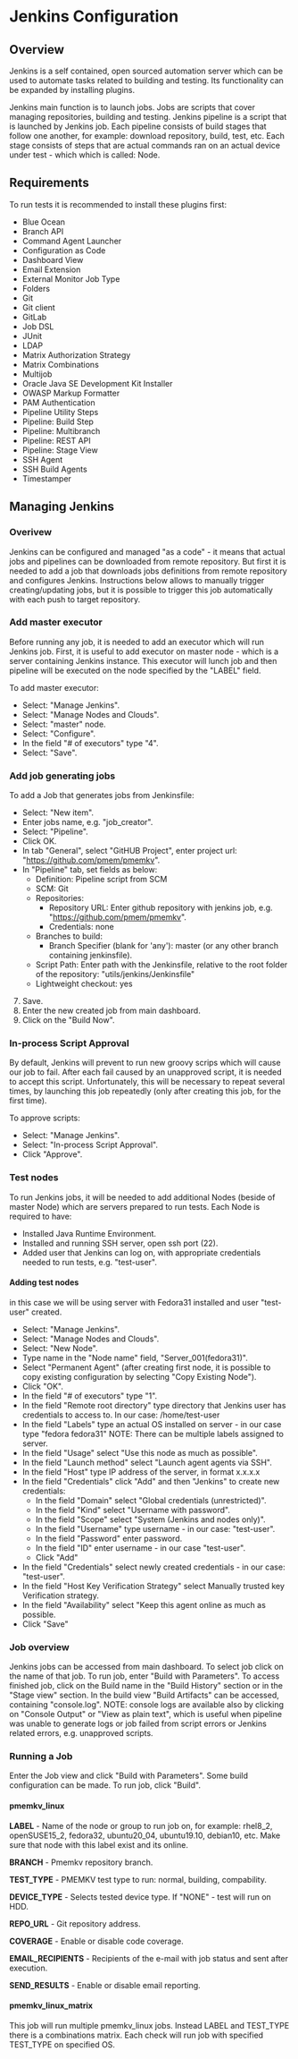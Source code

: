 # Jenkins Configuration

## Overview
Jenkins is a self contained, open sourced automation server which can be used to automate tasks related to building and testing. Its functionality can be expanded by installing plugins.

Jenkins main function is to launch jobs. Jobs are scripts that cover managing repositories, building and testing. Jenkins pipeline is a script that is launched by Jenkins job. Each pipeline consists of build stages that follow one another, for example: download repository, build, test, etc. Each stage consists of steps that are actual commands ran on an actual device under test - which which is called: Node.

## Requirements
To run tests it is recommended to install these plugins first:

- Blue Ocean
- Branch API
- Command Agent Launcher
- Configuration as Code
- Dashboard View
- Email Extension
- External Monitor Job Type
- Folders
- Git
- Git client
- GitLab
- Job DSL
- JUnit
- LDAP
- Matrix Authorization Strategy
- Matrix Combinations
- Multijob
- Oracle Java SE Development Kit Installer
- OWASP Markup Formatter
- PAM Authentication
- Pipeline Utility Steps
- Pipeline: Build Step
- Pipeline: Multibranch
- Pipeline: REST API
- Pipeline: Stage View
- SSH Agent
- SSH Build Agents
- Timestamper

## Managing Jenkins

### Overivew
Jenkins can be configured and managed "as a code" - it means that actual jobs and pipelines can be downloaded from remote repository. But first it is needed to add a job that downloads jobs definitions from remote repository and configures Jenkins. Instructions below allows to manually trigger creating/updating jobs, but it is possible to trigger this job automatically with each push to target repository.

### Add master executor
Before running any job, it is needed to add an executor which will run Jenkins job. First, it is useful to add executor on master node - which is a server containing Jenkins instance. This executor will lunch job and then pipeline will be executed on the node specified by the "LABEL" field.

To add master executor:

- Select: "Manage Jenkins".
- Select: "Manage Nodes and Clouds".
- Select: "master" node.
- Select: "Configure".
- In the field "# of executors" type "4".
- Select: "Save".

### Add job generating jobs
To add a Job that generates jobs from Jenkinsfile:

- Select: "New item".
- Enter jobs name, e.g. "job_creator".
- Select: "Pipeline".
- Click OK.
- In tab "General", select "GitHUB Project", enter project url: "https://github.com/pmem/pmemkv".
- In "Pipeline" tab, set fields as below:
    - Definition: Pipeline script from SCM
    - SCM: Git
    - Repositories:
      - Repository URL: Enter github repository with jenkins job, e.g. "https://github.com/pmem/pmemkv".
      - Credentials: none
    - Branches to build:
      - Branch Specifier (blank for 'any'): master (or any other branch containing jenkinsfile).
    - Script Path: Enter path with the Jenkinsfile, relative to the root folder of the repository: "utils/jenkins/Jenkinsfile"
    - Lightweight checkout: yes
7. Save.
8. Enter the new created job from main dashboard.
9. Click on the "Build Now".

### In-process Script Approval
By default, Jenkins will prevent to run new groovy scrips which will cause our job to fail. After each fail caused by an unapproved script, it is needed to accept this script. Unfortunately, this will be necessary to repeat several times, by launching this job repeatedly (only after creating this job, for the first time).

To approve scripts:

- Select: "Manage Jenkins".
- Select: "In-process Script Approval".
- Click "Approve".

### Test nodes
To run Jenkins jobs, it will be needed to add additional Nodes (beside of master Node) which are servers prepared to run tests. Each Node is required to have:

- Installed Java Runtime Environment.
- Installed and running SSH server, open ssh port (22).
- Added user that Jenkins can log on, with appropriate credentials needed to run tests, e.g. "test-user".

#### Adding test nodes
in this case we will be using server with Fedora31 installed and user "test-user" created.

- Select: "Manage Jenkins".
- Select: "Manage Nodes and Clouds".
- Select: "New Node".
- Type name in the "Node name" field, "Server_001(fedora31)".
- Select "Permanent Agent" (after creating first node, it is possible to copy existing configuration by selecting "Copy Existing Node").
- Click "OK".
- In the field "# of executors" type "1".
- In the field "Remote root directory" type directory that Jenkins user has credentials to access to. In our case: /home/test-user
- In the field "Labels" type an actual OS installed on server - in our case type "fedora fedora31" NOTE: There can be multiple labels assigned to server.
- In the field "Usage" select "Use this node as much as possible".
- In the field "Launch method" select "Launch agent agents via SSH".
- In the field "Host" type IP address of the server, in format x.x.x.x
- In the field "Credentials" click "Add" and then "Jenkins" to create new credentials: 
    - In the field "Domain" select "Global credentials (unrestricted)".
    - In the field "Kind" select "Username with password".
    - In the field "Scope" select "System (Jenkins and nodes only)".
    - In the field "Username" type username - in our case: "test-user".
    - In the field "Password" enter password.
    - In the field "ID" enter username - in our case "test-user".
    - Click "Add"
- In the field "Credentials" select newly created credentials - in our case: "test-user".
- In the field "Host Key Verification Strategy" select Manually trusted key Verification strategy.
- In the field "Availability" select "Keep this agent online as much as possible.
- Click "Save"

### Job overview
Jenkins jobs can be accessed from main dashboard. To select job click on the name of that job. To run job, enter "Build with Parameters". To access finished job, click on the Build name in the "Build History" section or in the "Stage view" section. In the build view "Build Artifacts" can be accessed, containing "console.log". NOTE: console logs are available also by clicking on "Console Output" or "View as plain text", which is useful when pipeline was unable to generate logs or job failed from script errors or Jenkins related errors, e.g. unapproved scripts.

### Running a Job
Enter the Job view and click "Build with Parameters". Some build configuration can be made. To run job, click "Build".

#### pmemkv_linux

**LABEL** - Name of the node or group to run job on, for example: rhel8_2, openSUSE15_2, fedora32, ubuntu20_04, ubuntu19.10, debian10, etc. Make sure that node with this label exist and its online.

**BRANCH** - Pmemkv repository branch.

**TEST_TYPE** - PMEMKV test type to run: normal, building, compability.

**DEVICE_TYPE** - Selects tested device type. If "NONE" - test will run on HDD.

**REPO_URL** - Git repository address.

**COVERAGE** - Enable or disable code coverage.

**EMAIL_RECIPIENTS** - Recipients of the e-mail with job status and sent after execution.

**SEND_RESULTS** - Enable or disable email reporting.

#### pmemkv_linux_matrix
This job will run multiple pmemkv_linux jobs. Instead LABEL and TEST_TYPE there is a combinations matrix. Each check will run job with specified TEST_TYPE on specified OS.
